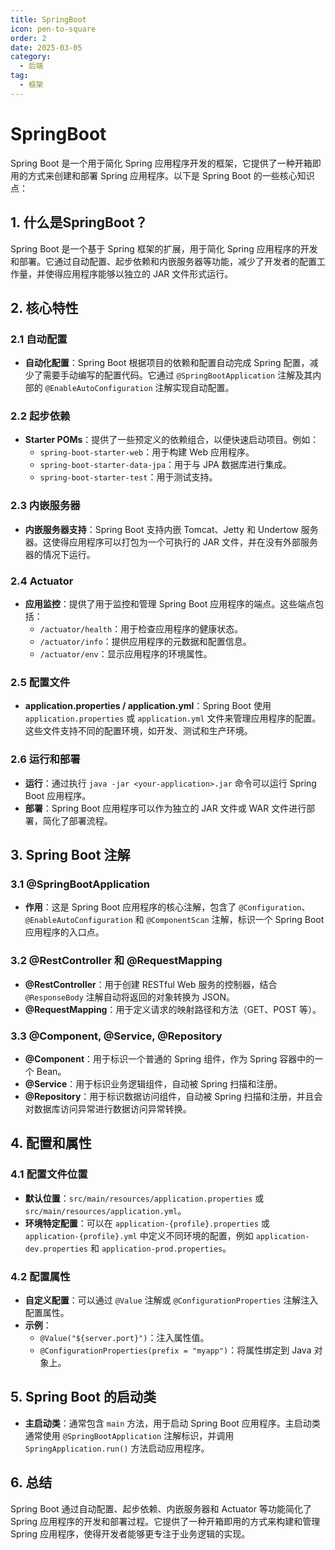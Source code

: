 ```yaml
---
title: SpringBoot
icon: pen-to-square
order: 2
date: 2025-03-05
category:
  - 后端
tag:
  - 框架
---
```


# SpringBoot

Spring Boot 是一个用于简化 Spring 应用程序开发的框架，它提供了一种开箱即用的方式来创建和部署 Spring 应用程序。以下是 Spring Boot 的一些核心知识点：

## 1. 什么是SpringBoot？

Spring Boot 是一个基于 Spring 框架的扩展，用于简化 Spring 应用程序的开发和部署。它通过自动配置、起步依赖和内嵌服务器等功能，减少了开发者的配置工作量，并使得应用程序能够以独立的 JAR 文件形式运行。

## 2. 核心特性

### 2.1 自动配置

- **自动化配置**：Spring Boot 根据项目的依赖和配置自动完成 Spring 配置，减少了需要手动编写的配置代码。它通过 `@SpringBootApplication` 注解及其内部的 `@EnableAutoConfiguration` 注解实现自动配置。

### 2.2 起步依赖

- **Starter POMs**：提供了一些预定义的依赖组合，以便快速启动项目。例如：
  - `spring-boot-starter-web`：用于构建 Web 应用程序。
  - `spring-boot-starter-data-jpa`：用于与 JPA 数据库进行集成。
  - `spring-boot-starter-test`：用于测试支持。

### 2.3 内嵌服务器

- **内嵌服务器支持**：Spring Boot 支持内嵌 Tomcat、Jetty 和 Undertow 服务器。这使得应用程序可以打包为一个可执行的 JAR 文件，并在没有外部服务器的情况下运行。

### 2.4 Actuator

- **应用监控**：提供了用于监控和管理 Spring Boot 应用程序的端点。这些端点包括：
  - `/actuator/health`：用于检查应用程序的健康状态。
  - `/actuator/info`：提供应用程序的元数据和配置信息。
  - `/actuator/env`：显示应用程序的环境属性。

### 2.5 配置文件

- **application.properties / application.yml**：Spring Boot 使用 `application.properties` 或 `application.yml` 文件来管理应用程序的配置。这些文件支持不同的配置环境，如开发、测试和生产环境。

### 2.6 运行和部署

- **运行**：通过执行 `java -jar <your-application>.jar` 命令可以运行 Spring Boot 应用程序。
- **部署**：Spring Boot 应用程序可以作为独立的 JAR 文件或 WAR 文件进行部署，简化了部署流程。

## 3. Spring Boot 注解

### 3.1 @SpringBootApplication

- **作用**：这是 Spring Boot 应用程序的核心注解，包含了 `@Configuration`、`@EnableAutoConfiguration` 和 `@ComponentScan` 注解，标识一个 Spring Boot 应用程序的入口点。

### 3.2 @RestController 和 @RequestMapping

- **@RestController**：用于创建 RESTful Web 服务的控制器，结合 `@ResponseBody` 注解自动将返回的对象转换为 JSON。
- **@RequestMapping**：用于定义请求的映射路径和方法（GET、POST 等）。

### 3.3 @Component, @Service, @Repository

- **@Component**：用于标识一个普通的 Spring 组件，作为 Spring 容器中的一个 Bean。
- **@Service**：用于标识业务逻辑组件，自动被 Spring 扫描和注册。
- **@Repository**：用于标识数据访问组件，自动被 Spring 扫描和注册，并且会对数据库访问异常进行数据访问异常转换。

## 4. 配置和属性

### 4.1 配置文件位置

- **默认位置**：`src/main/resources/application.properties` 或 `src/main/resources/application.yml`。
- **环境特定配置**：可以在 `application-{profile}.properties` 或 `application-{profile}.yml` 中定义不同环境的配置，例如 `application-dev.properties` 和 `application-prod.properties`。

### 4.2 配置属性

- **自定义配置**：可以通过 `@Value` 注解或 `@ConfigurationProperties` 注解注入配置属性。
- **示例**：
  - `@Value("${server.port}")`：注入属性值。
  - `@ConfigurationProperties(prefix = "myapp")`：将属性绑定到 Java 对象上。

## 5. Spring Boot 的启动类

- **主启动类**：通常包含 `main` 方法，用于启动 Spring Boot 应用程序。主启动类通常使用 `@SpringBootApplication` 注解标识，并调用 `SpringApplication.run()` 方法启动应用程序。

## 6. 总结

Spring Boot 通过自动配置、起步依赖、内嵌服务器和 Actuator 等功能简化了 Spring 应用程序的开发和部署过程。它提供了一种开箱即用的方式来构建和管理 Spring 应用程序，使得开发者能够更专注于业务逻辑的实现。
